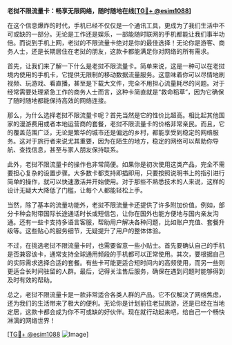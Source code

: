 **老挝不限流量卡：畅享无限网络，随时随地在线[[TG💪+ @esim1088](https://t.me/s/esim1088)]**

在这个信息爆炸的时代，手机已经不仅仅是一个通讯工具，更成为了我们生活中不可或缺的一部分。无论是工作还是娱乐，一部能随时联网的手机都能让我们事半功倍。而说到手机上网，老挝的不限流量卡绝对是你的最佳选择！无论你是游客、商务人士，还是长期居住在老挝的朋友，这款卡都能满足你对网络的所有需求。

首先，让我们来了解一下什么是老挝不限流量卡。简单来说，这是一种可以在老挝境内使用的手机卡，它提供无限制的移动数据流量服务。这意味着你可以尽情地刷视频、玩游戏、看直播，甚至是下载大文件，完全不用担心流量耗尽的问题。对于经常需要处理紧急工作的商务人士而言，这种卡简直就是“救命稻草”，因为它确保了随时随地都能保持高效的网络连接。

那么，为什么选择老挝不限流量卡呢？首先当然是它的性价比超高。相比起其他国家的漫游费用或者本地运营商的套餐，老挝不限流量卡的价格非常亲民。而且，它的覆盖范围广泛，无论是繁华的城市还是偏远的乡村，都能享受到稳定的网络服务。这对于旅行者来说尤其重要，因为在陌生的地方，稳定的网络可以帮助你导航、查找信息，甚至与家人朋友保持联系。

此外，老挝不限流量卡的操作也非常简便。如果你是初次使用这类产品，完全不需要担心复杂的设置步骤。大多数卡都支持即插即用，只要按照说明书上的指引进行简单的操作，就可以快速激活并开始使用。对于那些不熟悉技术的人来说，这样的设计无疑大大降低了门槛，让每个人都能轻松上手。

当然，除了基本的流量功能外，老挝不限流量卡还提供了许多附加价值。例如，部分卡种会附带国际长途通话时长或短信包，让你在国外也能方便地与国内亲友沟通。还有一些卡支持多语言客服，帮助用户解决各种问题，比如账户充值、套餐升级等。这些贴心的服务细节，无疑提升了用户的整体体验。

不过，在挑选老挝不限流量卡时，也需要留意一些小贴士。首先要确认自己的手机是否兼容该卡，通常支持全球通用频段的手机都可以正常使用。其次，要根据自己的实际需求选择合适的套餐。有些卡可能更适合短时间内的高频使用，而另一些则更适合长时间驻留的人群。最后，记得关注售后服务，确保在遇到问题时能够得到及时有效的帮助。

总之，老挝不限流量卡是一款非常适合各类人群的产品。它不仅解决了网络焦虑，还为我们的生活带来了极大的便利。无论你是计划前往老挝旅游，还是已经在当地定居，这款卡都会成为你不可或缺的好伙伴。现在就行动起来吧，给自己一个畅快淋漓的网络世界！

[[TG💪+ @esim1088](https://t.me/s/esim1088) ![Image](https://i.postimg.cc/4NQfJmqS/Snipaste-2025-05-13-00-14-12.png)]